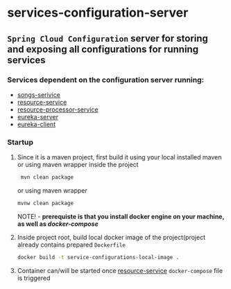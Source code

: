 # services-configuration-server

## `Spring Cloud Configuration` server for storing and exposing all configurations for running services
   
### Services dependent on the configuration server running:
  
  - [songs-serivice](https://github.com/Branjash/song-service)
  - [resource-service](https://github.com/Branjash/resource-service)
  - [resource-processor-service](https://github.com/Branjash/resource-processor)
  - [eureka-server](https://github.com/Branjash/eureka-server)
  - [eureka-client](https://github.com/Branjash/eureka-client)
  

### Startup

  1. Since it is a maven project, first build it using your local installed maven or using maven wrapper inside the project
     ```bash
      mvn clean package
     ```
      or using maven wrapper
      ```bash
      mvnw clean package
      ```
     NOTE! - **prerequiste is that you install docker engine on your machine, as well as *docker-compose***
  
  2. Inside project root, build local docker image of the project(project already contains prepared `Dockerfile`
     ```bash
     docker build -t service-configurations-local-image .
     ```
     
  3. Container can/will be started once [resource-service](https://github.com/Branjash/resource-service) `docker-compose` file is triggered
